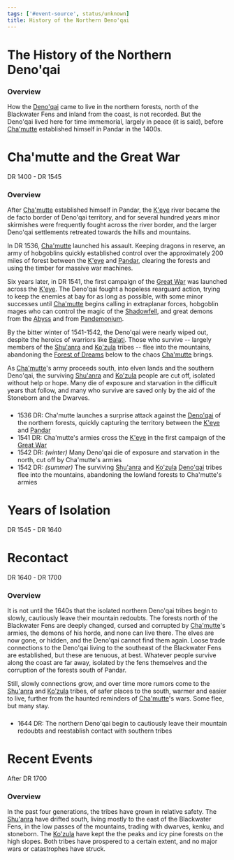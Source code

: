 ```yaml
---
tags: ['#event-source', status/unknown]
title: History of the Northern Deno'qai
---
```


# The History of the Northern Deno'qai


### Overview
How the [Deno'qai](<../groups/deno-qai/deno-qai.md>) came to live in the northern forests, north of the Blackwater Fens and inland from the coast, is not recorded. But the Deno'qai lived here for time immemorial, largely in peace (it is said), before [Cha'mutte](<../people/extraplanar-powers/cha-mutte.md>) established himself in Pandar in the 1400s. 

# Cha'mutte and the Great War
DR 1400 - DR 1545

### Overview
After [Cha'mutte](<../people/extraplanar-powers/cha-mutte.md>) established himself in Pandar, the [K'eye](<../gazetteer/far-north/k-eye.md>) river became the de facto border of Deno'qai territory, and for several hundred years minor skirmishes were frequently fought across the river border, and the larger Deno'qai settlements retreated towards the hills and mountains. 

In DR 1536, [Cha'mutte](<../people/extraplanar-powers/cha-mutte.md>) launched his assault. Keeping dragons in reserve, an army of hobgoblins quickly established control over the approximately 200 miles of forest between the [K'eye](<../gazetteer/far-north/k-eye.md>) and [Pandar](<./pandar.md>), clearing the forests and using the timber for massive war machines.

Six years later, in DR 1541, the first campaign of the [Great War](<../events/1500s/great-war.md>) was launched across the [K'eye](<../gazetteer/far-north/k-eye.md>). The Deno'qai fought a hopeless rearguard action, trying to keep the enemies at bay for as long as possible, with some minor successes until [Cha'mutte](<../people/extraplanar-powers/cha-mutte.md>) begins calling in extraplanar forces, hobgoblin mages who can control the magic of the [Shadowfell](<../cosmology/multiverse/echo-realms/shadowfell/shadowfell.md>), and great demons from the [Abyss](<../cosmology/multiverse/spiritual-realms/primal-realms/abyss.md>) and from [Pandemonium](<../cosmology/multiverse/spiritual-realms/primal-realms/pandemonium.md>).

By the bitter winter of 1541-1542, the Deno'qai were nearly wiped out, despite the heroics of warriors like [Balati](<../people/historical-figures/balati.md>). Those who survive -- largely members of the [Shu'anra](<../groups/deno-qai/northern-tribes/shu-anra.md>) and [Ko'zula](<../groups/deno-qai/northern-tribes/ko-zula.md>) tribes -- flee into the mountains, abandoning the [Forest of Dreams](<../gazetteer/chasa-nahadi-watershed/forest-of-dreams.md>) below to the chaos [Cha'mutte](<../people/extraplanar-powers/cha-mutte.md>) brings.

As [Cha'mutte](<../people/extraplanar-powers/cha-mutte.md>)'s army proceeds south, into elven lands and the southern Deno'qai, the surviving [Shu'anra](<../groups/deno-qai/northern-tribes/shu-anra.md>) and [Ko'zula](<../groups/deno-qai/northern-tribes/ko-zula.md>) people are cut off, isolated without help or hope. Many die of exposure and starvation in the difficult years that follow, and many who survive are saved only by the aid of the Stoneborn and the Dwarves.

###
- 1536 DR: Cha'mutte launches a surprise attack against the [Deno'qai](<../groups/deno-qai/deno-qai.md>) of the northern forests, quickly capturing the territory between the [K'eye](<../gazetteer/far-north/k-eye.md>) and [Pandar](<./pandar.md>)
- 1541 DR: Cha'mutte's armies cross the [K'eye](<../gazetteer/far-north/k-eye.md>) in the first campaign of the [Great War](<../events/1500s/great-war.md>)
- 1542 DR: *(winter)* Many Deno'qai die of exposure and starvation in the north, cut off by Cha'mutte's armies
- 1542 DR: *(summer)* The surviving [Shu'anra](<../groups/deno-qai/northern-tribes/shu-anra.md>) and [Ko'zula](<../groups/deno-qai/northern-tribes/ko-zula.md>) [Deno'qai](<../groups/deno-qai/deno-qai.md>) tribes flee into the mountains, abandoning the lowland forests to Cha'mutte's armies
# Years of Isolation
DR 1545 - DR 1640

# Recontact
DR 1640 - DR 1700
### Overview
It is not until the 1640s that the isolated northern Deno'qai tribes begin to slowly, cautiously leave their mountain redoubts. The forests north of the Blackwater Fens are deeply changed, cursed and corrupted by [Cha'mutte](<../people/extraplanar-powers/cha-mutte.md>)'s armies, the demons of his horde, and none can live there. The elves are now gone, or hidden, and the Deno'qai cannot find them again. Loose trade connections to the Deno'qai living to the southeast of the Blackwater Fens are established, but these are tenuous, at best. Whatever people survive along the coast are far away, isolated by the fens themselves and the corruption of the forests south of Pandar.

Still, slowly connections grow, and over time more rumors come to the [Shu'anra](<../groups/deno-qai/northern-tribes/shu-anra.md>) and [Ko'zula](<../groups/deno-qai/northern-tribes/ko-zula.md>) tribes, of safer places to the south, warmer and easier to live, further from the haunted reminders of [Cha'mutte](<../people/extraplanar-powers/cha-mutte.md>)'s wars. Some flee, but many stay.

###
- 1644 DR: The northern Deno'qai begin to cautiously leave their mountain redoubts and reestablish contact with southern tribes

# Recent Events
After DR 1700
### Overview
In the past four generations, the tribes have grown in relative safety. The [Shu'anra](<../groups/deno-qai/northern-tribes/shu-anra.md>) have drifted south, living mostly to the east of the Blackwater Fens, in the low passes of the mountains, trading with dwarves, kenku, and stoneborn. The [Ko'zula](<../groups/deno-qai/northern-tribes/ko-zula.md>) have kept the the peaks and icy pine forests on the high slopes. Both tribes have prospered to a certain extent, and no major wars or catastrophes have struck.
